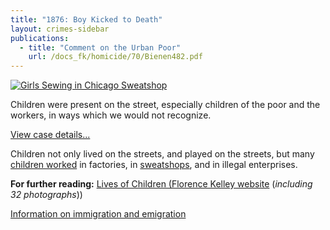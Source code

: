 ```yaml
---
title: "1876: Boy Kicked to Death"
layout: crimes-sidebar
publications:
  - title: "Comment on the Urban Poor"
    url: /docs_fk/homicide/70/Bienen482.pdf
---
```


[![Girls Sewing in Chicago Sweatshop](/img/crimes/torchlight/GirlsSewinginChicagoSweatshop.jpg)](/historical/timeline/1903/47/)

Children were present on the street, especially children of the poor and the workers, in ways which we would not recognize.

[View case details...](/database/70/)

Children not only lived on the streets, and played on the streets, but many [children worked](/docs_fk/homicide/HullHouse/HH.03.pdf) in factories, in [sweatshops](/img/timeline/1903/large/47.jpg), and in illegal enterprises.

**For further reading:**
   [Lives of Children (Florence Kelley website](http://florencekelley.northwestern.edu/historical/children/) (*including 32 photographs*))

   [Information on immigration and emigration](/docs_fk/homicide/jclc453-456.pdf)
